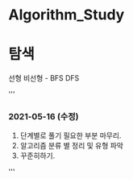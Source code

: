 # Algorithm_Study

<h1>탐색</h1>
선형 
비선형 - BFS DFS


'''
### 2021-05-16 (수정)
 1. 단계별로 풀기 필요한 부분 마무리.
 2. 알고리즘 분류 별 정리 및 유형 파악
 3. 꾸준히하기.

'''
